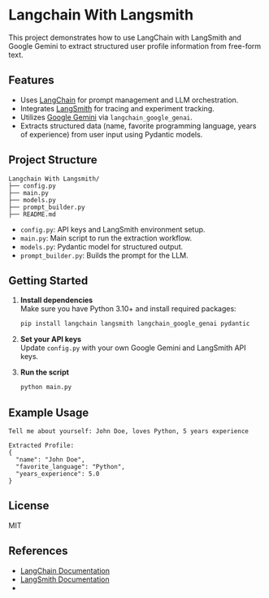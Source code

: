# Langchain With Langsmith

This project demonstrates how to use LangChain with LangSmith and Google Gemini to extract structured user profile information from free-form text.

## Features

- Uses [LangChain](https://github.com/langchain-ai/langchain) for prompt management and LLM orchestration.
- Integrates [LangSmith](https://smith.langchain.com/) for tracing and experiment tracking.
- Utilizes [Google Gemini](https://ai.google.dev/) via `langchain_google_genai`.
- Extracts structured data (name, favorite programming language, years of experience) from user input using Pydantic models.

## Project Structure

```
Langchain With Langsmith/
├── config.py
├── main.py
├── models.py
├── prompt_builder.py
├── README.md
```

- `config.py`: API keys and LangSmith environment setup.
- `main.py`: Main script to run the extraction workflow.
- `models.py`: Pydantic model for structured output.
- `prompt_builder.py`: Builds the prompt for the LLM.

## Getting Started

1. **Install dependencies**  
   Make sure you have Python 3.10+ and install required packages:
   ```sh
   pip install langchain langsmith langchain_google_genai pydantic
   ```

2. **Set your API keys**  
   Update `config.py` with your own Google Gemini and LangSmith API keys.

3. **Run the script**
   ```sh
   python main.py
   ```

## Example Usage

```
Tell me about yourself: John Doe, loves Python, 5 years experience

Extracted Profile:
{
  "name": "John Doe",
  "favorite_language": "Python",
  "years_experience": 5.0
}
```

## License

MIT

## References

- [LangChain Documentation](https://python.langchain.com/)
- [LangSmith Documentation](https://docs.smith.langchain.com/)
-
